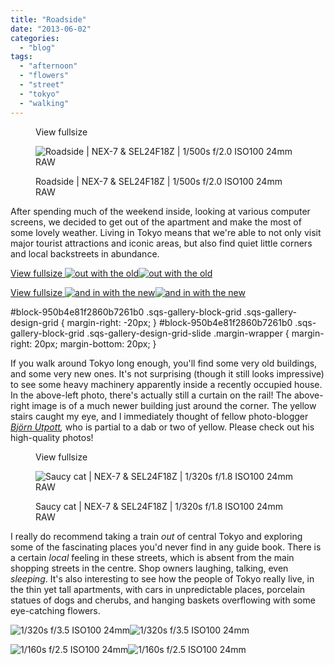 ```yaml
---
title: "Roadside"
date: "2013-06-02"
categories: 
  - "blog"
tags: 
  - "afternoon"
  - "flowers"
  - "street"
  - "tokyo"
  - "walking"
---
```


<figure>

View fullsize

![​Roadside | NEX-7 &amp; SEL24F18Z | 1/500s f/2.0 ISO100 24mm RAW](/assets/images/33d55-setagayawalking-4.jpg)

<figcaption>



​Roadside | NEX-7 & SEL24F18Z | 1/500s f/2.0 ISO100 24mm RAW





</figcaption>



</figure>

After spending much of the weekend inside, looking at various computer screens, we decided to get out of the apartment and make the most of some lovely weather. Living in Tokyo means that we're able to not only visit major tourist attractions and iconic areas, but also find quiet little corners and local backstreets in abundance.

[View fullsize ![out with the old](/assets/images/bb7b0-setagayawalking-2.jpg)![out with the old](/assets/images/bb7b0-setagayawalking-2.jpg)](https://exportforscript.wordpress.com/wp-content/uploads/2013/06/bb7b0-setagayawalking-2.jpg) 

[View fullsize ![and in with the new](/assets/images/8a8bc-setagayawalking-5.jpg)![and in with the new](/assets/images/8a8bc-setagayawalking-5.jpg)](https://exportforscript.wordpress.com/wp-content/uploads/2013/06/8a8bc-setagayawalking-5.jpg) 

#block-950b4e81f2860b7261b0 .sqs-gallery-block-grid .sqs-gallery-design-grid { margin-right: -20px; } #block-950b4e81f2860b7261b0 .sqs-gallery-block-grid .sqs-gallery-design-grid-slide .margin-wrapper { margin-right: 20px; margin-bottom: 20px; }

If you walk around Tokyo long enough, you'll find some very old buildings, and some very new ones. It's not surprising (though it still looks impressive) to see some heavy machinery apparently inside a recently occupied house. In the above-left photo, there's actually still a curtain on the rail! The above-right image is of a much newer building just around the corner. The yellow stairs caught my eye, and I immediately thought of fellow photo-blogger _[Björn Utpott](http://bmupix.com/),_ ​who is partial to a dab or two of yellow. Please check out his high-quality photos!

<figure>

View fullsize

![​Saucy cat | NEX-7 &amp; SEL24F18Z | 1/320s f/1.8 ISO100 24mm RAW](/assets/images/e9522-setagayawalking-3.jpg)

<figcaption>



​Saucy cat | NEX-7 & SEL24F18Z | 1/320s f/1.8 ISO100 24mm RAW





</figcaption>



</figure>

I really do recommend taking a train _out_ of central Tokyo and exploring some of the fascinating places you'd never find in any guide book. There is a certain _local_ feeling in these streets, which is absent from the main shopping streets in the centre. Shop owners laughing, talking, even _sleeping_. It's also interesting to see how the people of Tokyo really live, in the thin yet tall apartments, with cars in unpredictable places, porcelain statues of dogs and cherubs, and hanging baskets overflowing with some eye-catching flowers.

![1/320s f/3.5 ISO100 24mm](/assets/images/3c0e5-setagayawalking-1.jpg)![1/320s f/3.5 ISO100 24mm](/assets/images/3c0e5-setagayawalking-1.jpg)

![1/160s f/2.5 ISO100 24mm](/assets/images/cb7e9-setagayawalking-6.jpg)![1/160s f/2.5 ISO100 24mm](/assets/images/cb7e9-setagayawalking-6.jpg)
